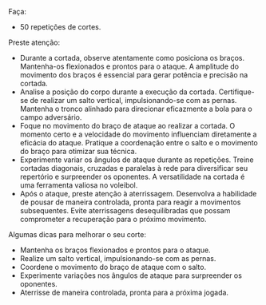 Faça:
- 50 repetições de cortes.

Preste atenção:
- Durante a cortada, observe atentamente como posiciona os braços. Mantenha-os flexionados e prontos para o ataque. A amplitude do movimento dos braços é essencial para gerar potência e precisão na cortada.
- Analise a posição do corpo durante a execução da cortada. Certifique-se de realizar um salto vertical, impulsionando-se com as pernas. Mantenha o tronco alinhado para direcionar eficazmente a bola para o campo adversário.
- Foque no movimento do braço de ataque ao realizar a cortada. O momento certo e a velocidade do movimento influenciam diretamente a eficácia do ataque. Pratique a coordenação entre o salto e o movimento do braço para otimizar sua técnica.
- Experimente variar os ângulos de ataque durante as repetições. Treine cortadas diagonais, cruzadas e paralelas à rede para diversificar seu repertório e surpreender os oponentes. A versatilidade na cortada é uma ferramenta valiosa no voleibol.
- Após o ataque, preste atenção à aterrissagem. Desenvolva a habilidade de pousar de maneira controlada, pronta para reagir a movimentos subsequentes. Evite aterrissagens desequilibradas que possam comprometer a recuperação para o próximo movimento.

Algumas dicas para melhorar o seu corte:
- Mantenha os braços flexionados e prontos para o ataque.
- Realize um salto vertical, impulsionando-se com as pernas.
- Coordene o movimento do braço de ataque com o salto.
- Experimente variações nos ângulos de ataque para surpreender os oponentes.
- Aterrisse de maneira controlada, pronta para a próxima jogada.